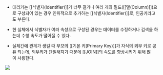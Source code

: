 - 대리키는 [[식별자(Identifier)]]가 너무 길거나 여러 개의 필드([[열(Column)]])으로 구성되어 있는 경우 인위적으로 추가하는 [[식별자(Identifier)]]로, 인공키라고도 부른다. 
- 한 실체에서 식별자가 여러 속성으로 구성된 경우는 데이터를 수정하거나 검색을 하는데 수행 속도가 떨어질 수 있다. 

- 실체간에 관계가 생길 때 부모의 [[기본 키(Primary Key)]]가 자식의 외부 키로 공유 되는데, 외부키가 단일해지기 때문에 [[JOIN]]의 속도를 향상시키기 위해 많이 사용한다.

![](https://blog.kakaocdn.net/dn/KXLb4/btquTjxwWWZ/bc0nofjX0p2IxsmiQlumek/img.png)